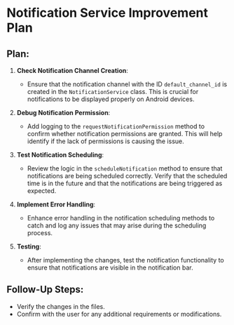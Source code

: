 # Notification Service Improvement Plan

## Plan:

1. **Check Notification Channel Creation**:
   - Ensure that the notification channel with the ID `default_channel_id` is created in the `NotificationService` class. This is crucial for notifications to be displayed properly on Android devices.

2. **Debug Notification Permission**:
   - Add logging to the `requestNotificationPermission` method to confirm whether notification permissions are granted. This will help identify if the lack of permissions is causing the issue.

3. **Test Notification Scheduling**:
   - Review the logic in the `scheduleNotification` method to ensure that notifications are being scheduled correctly. Verify that the scheduled time is in the future and that the notifications are being triggered as expected.

4. **Implement Error Handling**:
   - Enhance error handling in the notification scheduling methods to catch and log any issues that may arise during the scheduling process.

5. **Testing**:
   - After implementing the changes, test the notification functionality to ensure that notifications are visible in the notification bar.

## Follow-Up Steps:
- Verify the changes in the files.
- Confirm with the user for any additional requirements or modifications.
